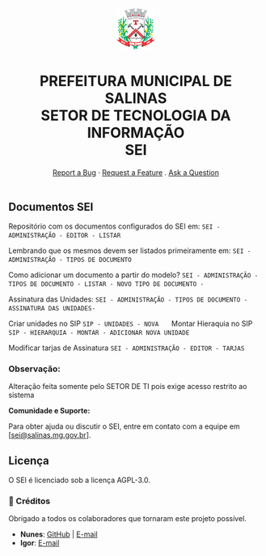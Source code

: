 <h1 align="center">
  <a href="https://github.com/prefeiturasalinas/">
    <img src="https://github.com/prefeiturasalinas/.github/blob/main/profile/brasaosalinas.png" alt="Logo" >
  </a>
</h1>
<h1 align="center">  PREFEITURA MUNICIPAL DE SALINAS <BR>
  SETOR DE TECNOLOGIA DA INFORMAÇÃO <BR> SEI </h1>

<div align="center">
    <a href="https://github.com/prefeiturasalinas/.github/issues/new?assignees=&labels=bug&template=01_BUG_REPORT.md&title=bug%3A+">Report a Bug</a>
  ·
  <a href="https://github.com/prefeiturasalinas/.github/issues/new?assignees=&labels=enhancement&template=02_FEATURE_REQUEST.md&title=feat%3A+">Request a Feature</a>
  .
  <a href="https://github.com/prefeiturasalinas/.github/discussions">Ask a Question</a>
</div>


<br />

## Documentos SEI

Repositório com os documentos configurados do SEI em:
`SEI - ADMINISTRAÇÃO - EDITOR - LISTAR`

Lembrando que os mesmos devem ser listados primeiramente em:
`SEI - ADMINISTRAÇÃO - TIPOS DE DOCUMENTO  `

Como adicionar um documento a partir do modelo?
`SEI - ADMINISTRAÇÃO - TIPOS DE DOCUMENTO - LISTAR - NOVO TIPO DE DOCUMENTO -  `

Assinatura das Unidades:
`SEI - ADMINISTRAÇÃO - TIPOS DE DOCUMENTO - ASSINATURA DAS UNIDADES-  `

Criar unidades no SIP
`SIP - UNIDADES - NOVA   `
Montar Hieraquia no SIP
`SIP - HIERARQUIA - MONTAR - ADICIONAR NOVA UNIDADE   `

Modificar tarjas de Assinatura
`SEI - ADMINISTRAÇÃO - EDITOR - TARJAS   `


### Observação:

Alteração feita somente pelo SETOR DE TI pois exige acesso restrito ao sistema


**Comunidade e Suporte:**

Para obter ajuda ou discutir o SEI, entre em contato com a equipe em [sei@salinas.mg.gov.br].


## Licença

O SEI é licenciado sob a licença AGPL-3.0.

### 🙌 Créditos

Obrigado a todos os colaboradores que tornaram este projeto possível.

- **Nunes**: [GitHub](https://github.com/nunesinc) | [E-mail](nunes@nunesinc.net) 
- **Igor**:  [E-mail](igor.ti@salinas.mg.gov.br)

